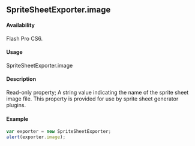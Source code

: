 ## SpriteSheetExporter.image

#### Availability

Flash Pro CS6.

#### Usage

SpriteSheetExporter.image

#### Description

Read-only property; A string value indicating the name of the sprite sheet image file. This property is provided for use by sprite sheet generator plugins.

#### Example

```javascript
var exporter = new SpriteSheetExporter; 
alert(exporter.image);

```